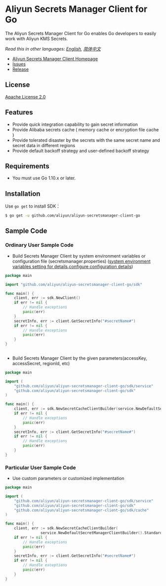 # Aliyun Secrets Manager Client for Go

The Aliyun Secrets Manager Client for Go enables Go developers to easily work with Aliyun KMS Secrets. 

*Read this in other languages: [English](README.md), [简体中文](README.zh-cn.md)*

- [Aliyun Secrets Manager Client Homepage](https://help.aliyun.com/document_detail/190269.html?spm=a2c4g.11186623.6.621.201623668WpoMj)
- [Issues](https://github.com/aliyun/alibabacloud-secretsmanager-client-go/issues)
- [Release](https://github.com/aliyun/alibabacloud-secretsmanager-client-go/releases)

## License

[Apache License 2.0](https://www.apache.org/licenses/LICENSE-2.0.html)

## Features
* Provide quick integration capability to gain secret information
* Provide Alibaba secrets cache ( memory cache or encryption file cache )
* Provide tolerated disaster by the secrets with the same secret name and secret data in different regions
* Provide default backoff strategy and user-defined backoff strategy

## Requirements

- You must use Go 1.10.x or later.

## Installation
Use `go get` to install SDK：

```sh
$ go get -u github.com/aliyun/aliyun-secretsmanager-client-go
```


## Sample Code
### Ordinary User Sample Code
* Build Secrets Manager Client by system environment variables or configuration file (secretsmanager.properties) ([system environment variables setting for details](README_environment.md),[configure configuration details](README_config.md))

```go
package main

import "github.com/aliyun/aliyun-secretsmanager-client-go/sdk"

func main() {
	client, err := sdk.NewClient()
	if err != nil {
		// Handle exceptions
		panic(err)
	}
	secretInfo, err := client.GetSecretInfo("#secretName#")
	if err != nil {
		// Handle exceptions
		panic(err)
	}
}
    
```


*  Build Secrets Manager Client by the given parameters(accessKey, accessSecret, regionId, etc)

```go
package main

import (
	"github.com/aliyun/aliyun-secretsmanager-client-go/sdk/service"
	"github.com/aliyun/aliyun-secretsmanager-client-go/sdk"
)

func main() {
	client, err := sdk.NewSecretCacheClientBuilder(service.NewDefaultSecretManagerClientBuilder().Standard().WithAccessKey("#accessKeyId#", "#accessKeySecret#").WithRegion("#regionId#").Build()).Build()
	if err != nil {
		// Handle exceptions
		panic(err)
	}
	secretInfo, err := client.GetSecretInfo("#secretName#")
	if err != nil {
		// Handle exceptions
		panic(err)
	}
}
```
### Particular User Sample Code
* Use custom parameters or customized implementation

```go
package main

import (
	"github.com/aliyun/aliyun-secretsmanager-client-go/sdk/service"
	"github.com/aliyun/aliyun-secretsmanager-client-go/sdk"
    "github.com/aliyun/aliyun-secretsmanager-client-go/sdk/cache"
)

func main() {
	client, err := sdk.NewSecretCacheClientBuilder(
        		service.NewDefaultSecretManagerClientBuilder().Standard().WithAccessKey("#accessKeyId#", "#accessKeySecret#").WithRegion("#regionId#").WithBackoffStrategy(&service.FullJitterBackoffStrategy{RetryMaxAttempts: 3, RetryInitialIntervalMills: 2000, Capacity: 10000}).Build()).WithCacheSecretStrategy(cache.NewFileCacheSecretStoreStrategy("#cacheSecretPath#", true, "#salt#")).WithRefreshSecretStrategy(service.NewDefaultRefreshSecretStrategy("#jsonTTLPropertyName#")).WithCacheStage("ACSCurrent").WithSecretTTL("#secretName#", 1*60*1000).Build()
	if err != nil {
		// Handle exceptions
		panic(err)
	}
	secretInfo, err := client.GetSecretInfo("#secretName#")
	if err != nil {
		// Handle exceptions
		panic(err)
	}
}
```

 
